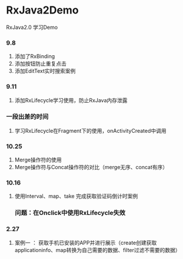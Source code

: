 # RxJava2Demo

RxJava2.0 学习Demo

### 9.8

1.  添加了RxBinding
2.  添加按钮防止重复点击
3.  添加EditText实时搜索案例

### 9.11

1.  添加RxLifecycle学习使用，防止RxJava内存泄露

### 一段出差的时间

1.  学习RxLifecycle在Fragment下的使用，onActivityCreated中调用

### 10.25

1.  Merge操作符的使用
2.  Merge操作符与Concat操作符的对比（merge无序、concat有序）

### 10.16

1.  使用Interval、map、take 完成获取验证码倒计时案例

    ### 问题：在Onclick中使用RxLifecycle失效

### 2.27

1.  案例一 ： 获取手机已安装的APP并进行展示（create创建获取applicationinfo、map转换为自己需要的数据、filter过滤不需要的数据）